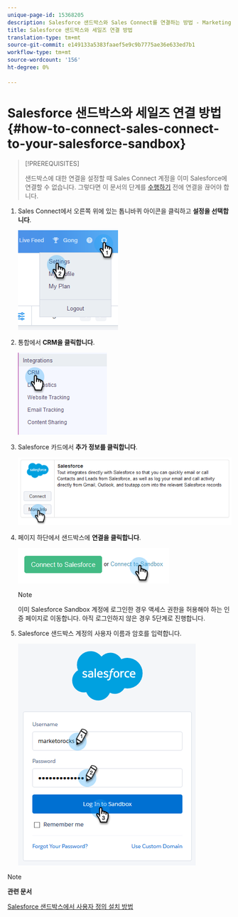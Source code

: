 ```yaml
---
unique-page-id: 15368205
description: Salesforce 샌드박스와 Sales Connect를 연결하는 방법 - Marketing Docs - 제품 설명서
title: Salesforce 샌드박스와 세일즈 연결 방법
translation-type: tm+mt
source-git-commit: e149133a5383faaef5e9c9b7775ae36e633ed7b1
workflow-type: tm+mt
source-wordcount: '156'
ht-degree: 0%

---
```



# Salesforce 샌드박스와 세일즈 연결 방법 {#how-to-connect-sales-connect-to-your-salesforce-sandbox}

>[!PREREQUISITES]
>
>샌드박스에 대한 연결을 설정할 때 Sales Connect 계정을 이미 Salesforce에 연결할 수 없습니다. 그렇다면 이 문서의 단계를 [수행하기](http://docs.marketo.com/x/FoDq) 전에 연결을 끊어야 합니다.

1. Sales Connect에서 오른쪽 위에 있는 톱니바퀴 아이콘을 클릭하고 **설정을 선택합니다**.

   ![](assets/one-2.png)

1. 통합에서 **CRM을 클릭합니다**.

   ![](assets/two-2.png)

1. Salesforce 카드에서 **추가 정보를 클릭합니다**.

   ![](assets/three-2.png)

1. 페이지 하단에서 샌드박스에 **연결을 클릭합니다**.

   ![](assets/four-2.png)

   >[!NOTE]
   >
   >이미 Salesforce Sandbox 계정에 로그인한 경우 액세스 권한을 허용해야 하는 인증 페이지로 이동합니다. 아직 로그인하지 않은 경우 5단계로 진행합니다.

1. Salesforce 샌드박스 계정의 사용자 이름과 암호를 입력합니다.

   ![](assets/five-2.png)

>[!NOTE]
>
>**관련 문서**
>
>[Salesforce 샌드박스에서 사용자 정의 설치 방법](http://docs.marketo.com/x/EIDq)

